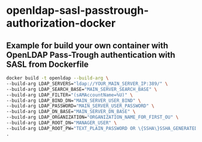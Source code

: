 # openldap-sasl-passtrough-authorization-docker

## Example for build your own container with OpenLDAP Pass-Trough authentication with SASL from Dockerfile
```sh
docker build -t openldap --build-arg \
--build-arg LDAP_SERVERS="ldap://YOUR_MAIN_SERVER_IP:389/" \
--build-arg LDAP_SEARCH_BASE="MAIN_SERVER_SEARCH_BASE" \
--build-arg LDAP_FILTER="(sAMAccountName=%U)" \
--build-arg LDAP_BIND_DN="MAIN_SERVER_USER_BIND" \
--build-arg LDAP_PASSWORD="MAIN_SERVER_USER_PASSWORD" \
--build-arg LDAP_DN_BASE="MAIN_SERVER_DN_BASE" \
--build-arg LDAP_ORGANIZATION="ORGANIZATION_NAME_FOR_FIRST_OU" \
--build-arg LDAP_ROOT_DN="MANAGER_USER" \
--build-arg LDAP_ROOT_PW="TEXT_PLAIN_PASSWORD OR \{SSHA\}SSHA_GENERATED_CODE_PASSWORD" \
.
```
